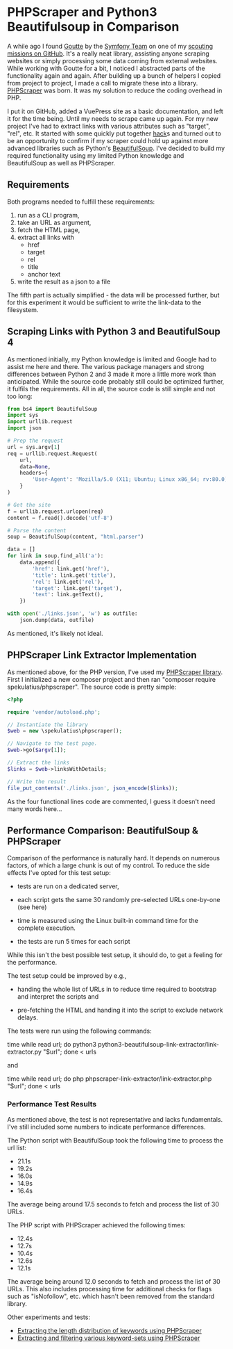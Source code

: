 # PHPScraper and Python3 Beautifulsoup in Comparison

A while ago I found [Goutte](https://github.com/FriendsOfPHP/Goutte) by the [Symfony Team](https://symfony.com) on one of my [scouting missions on GitHub](https://github.com/spekulatius/web-stuff). It's a really neat library, assisting anyone scraping websites or simply processing some data coming from external websites. While working with Goutte for a bit, I noticed I abstracted parts of the functionality again and again. After building up a bunch of helpers I copied from project to project, I made a call to migrate these into a library. [PHPScraper](https://github.com/spekulatius/PHPScraper) was born. It was my solution to reduce the coding overhead in PHP.

I put it on GitHub, added a VuePress site as a basic documentation, and left it for the time being. Until my needs to scrape came up again. For my new project I've had to extract links with various attributes such as "target", "rel", etc. It started with some quickly put together [hack](https://github.com/spekulatius/hacks)s and turned out to be an opportunity to confirm if my scraper could hold up against more advanced libraries such as Python's [BeautifulSoup](https://www.crummy.com/software/BeautifulSoup/). I've decided to build my required functionality using my limited Python knowledge and BeautifulSoup as well as PHPScraper.

Requirements
------------

Both programs needed to fulfill these requirements:

1. run as a CLI program,
2. take an URL as argument,
3. fetch the HTML page,
4. extract all links with
   - href
   - target
   - rel
   - title
   - anchor text
6. write the result as a json to a file

The fifth part is actually simplified - the data will be processed further, but for this experiment it would be sufficient to write the link-data to the filesystem.


Scraping Links with Python 3 and BeautifulSoup 4
------------------------------------------------

As mentioned initially, my Python knowledge is limited and Google had to assist me here and there. The various package managers and strong differences between Python 2 and 3 made it more a little more work than anticipated. While the source code probably still could be optimized further, it fulfils the requirements. All in all, the source code is still simple and not too long:

```py
from bs4 import BeautifulSoup
import sys
import urllib.request
import json

# Prep the request
url = sys.argv[1]
req = urllib.request.Request(
    url,
    data=None,
    headers={
        'User-Agent': 'Mozilla/5.0 (X11; Ubuntu; Linux x86_64; rv:80.0) Gecko/20100101 Firefox/80.0'
    }
)

# Get the site
f = urllib.request.urlopen(req)
content = f.read().decode('utf-8')

# Parse the content
soup = BeautifulSoup(content, "html.parser")

data = []
for link in soup.find_all('a'):
    data.append({
        'href': link.get('href'),
        'title': link.get('title'),
        'rel': link.get('rel'),
        'target': link.get('target'),
        'text': link.getText(),
    })

with open('./links.json', 'w') as outfile:
    json.dump(data, outfile)
```

As mentioned, it's likely not ideal.


PHPScraper Link Extractor Implementation
----------------------------------------

As mentioned above, for the PHP version, I've used my [PHPScraper library](https://phpscraper.de/). First I initialized a new composer project and then ran "composer require spekulatius/phpscraper". The source code is pretty simple:

```php
<?php

require 'vendor/autoload.php';

// Instantiate the library
$web = new \spekulatius\phpscraper();

// Navigate to the test page.
$web->go($argv[1]);

// Extract the links
$links = $web->linksWithDetails;

// Write the result
file_put_contents('./links.json', json_encode($links));
```

As the four functional lines code are commented, I guess it doesn't need many words here...

Performance Comparison: BeautifulSoup & PHPScraper
--------------------------------------------------

Comparison of the performance is naturally hard. It depends on numerous factors, of which a large chunk is out of my control. To reduce the side effects I've opted for this test setup:

 - tests are run on a dedicated server,

 - each script gets the same 30 randomly pre-selected URLs one-by-one (see here)

 - time is measured using the Linux built-in command time for the complete execution.

 - the tests are run 5 times for each script

While this isn't the best possible test setup, it should do, to get a feeling for the performance.

The test setup could be improved by e.g.,

 - handing the whole list of URLs in to reduce time required to bootstrap and interpret the scripts and

 - pre-fetching the HTML and handing it into the script to exclude network delays.

The tests were run using the following commands:

time while read url; do python3 python3-beautifulsoup-link-extractor/link-extractor.py "$url"; done < urls

and

time while read url; do php phpscraper-link-extractor/link-extractor.php "$url"; done < urls


### Performance Test Results

As mentioned above, the test is not representative and lacks fundamentals. I've still included some numbers to indicate performance differences.

The Python script with BeautifulSoup took the following time to process the url list:

 - 21.1s
 - 19.2s
 - 16.0s
 - 14.9s
 - 16.4s

The average being around 17.5 seconds to fetch and process the list of 30 URLs.

The PHP script with PHPScraper achieved the following times:

 - 12.4s
 - 12.7s
 - 10.4s
 - 12.6s
 - 12.1s

The average being around 12.0 seconds to fetch and process the list of 30 URLs. This also includes processing time for additional checks for flags such as "isNofollow", etc. which hasn't been removed from the standard library.

Other experiments and tests:

 - [Extracting the length distribution of keywords using PHPScraper](https://github.com/spekulatius/phpscraper-keyword-length-distribution-example)
 - [Extracting and filtering various keyword-sets using PHPScraper](https://github.com/spekulatius/phpscraper-keyword-scraping-example)
